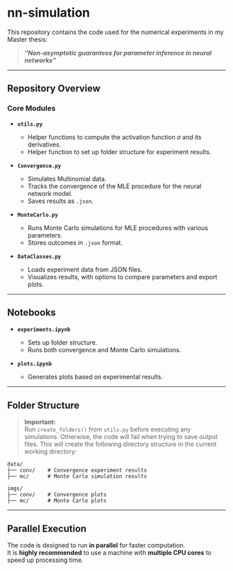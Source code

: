# nn-simulation

This repository contains the code used for the numerical experiments in my Master thesis:

> **_“Non-asymptotic guarantees for parameter inference in neural networks”_**

---

## Repository Overview

### Core Modules

- **`utils.py`**  
  - Helper functions to compute the activation function $\sigma$ and its derivatives.
  - Helper function to set up folder structure for experiment results.

- **`Convergence.py`**  
  - Simulates Multinomial data.
  - Tracks the convergence of the MLE procedure for the neural network model.
  - Saves results as `.json`.

- **`MonteCarlo.py`**  
  - Runs Monte Carlo simulations for MLE procedures with various parameters.
  - Stores outcomes in `.json` format.

- **`DataClasses.py`**  
  - Loads experiment data from JSON files.
  - Visualizes results, with options to compare parameters and export plots.

---

## Notebooks

- **`experiments.ipynb`**
  - Sets up folder structure.
  - Runs both convergence and Monte Carlo simulations.

- **`plots.ipynb`**
  - Generates plots based on experimental results.

---

## Folder Structure

> **Important:**  
> Run `create_folders()` from `utils.py` before executing any simulations. Otherwise, the code will fail when trying to save output files. This will create the following directory structure in the current working directory:

```text
data/
├── conv/    # Convergence experiment results
├── mc/      # Monte Carlo simulation results

imgs/
├── conv/    # Convergence plots
├── mc/      # Monte Carlo plots
```




---

## Parallel Execution

The code is designed to run **in parallel** for faster computation.  
It is **highly recommended** to use a machine with **multiple CPU cores** to speed up processing time.
